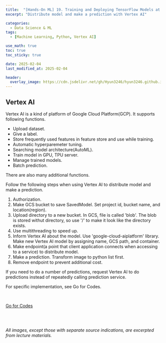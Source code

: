 ```yaml
---
title:  "[Hands-On ML] 19. Training and Deploying TensorFlow Models at Scale - 2"
excerpt: "Distribute model and make a prediction with Vertex AI"

categories:
  - Data Science & ML
tags:
  - [Machine Learning, Python, Vertex AI]

use_math: true
toc: true
toc_sticky: true

date: 2025-02-04
last_modified_at: 2025-02-04

header:
  overlay_image: https://cdn.jsdelivr.net/gh/Hyun3246/hyun3246.github.io@master/image/overlay image/Hands-on ML.png
---
```

## Vertex AI
Vertex AI is a kind of platform of Google Cloud Platform(GCP). It supports following functions.

- Upload dataset.
- Give a label.
- Store frequently used features in feature store and use while training.
- Automatic hyperparemeter tuning.
- Searching model architecture(AutoML).
- Train model in GPU, TPU server.
- Manage trained models.
- Batch prediction.

There are also many additional functions.

Follow the following steps when using Vertex AI to distribute model and make a prediction.

1. Authorization.
2. Make GCS bucket to save SavedModel. Set project id, bucket name, and location(region).
3. Upload directory to a new bucket. In GCS, file is called 'blob'. The blob is stored withut directory, so use '/' to make it look like the directory exists.
4. Use multithreading to speed up.
5. Inform Vertex AI about the model. Use 'google-cloud-aiplatform' library. Make new Vertex AI model by assigning name, GCS path, and container.
6. Make endpoint(a point that client application connects when accessing to a service) to distribute model.
7. Make a prediction. Transform image to python list first.
8. Remove endpoint to prevent additional cost.

If you need to do a number of predictions, request Vertex AI to do predictions instead of repeatedly calling prediction service.


For specific implementation, see Go for Codes.

<br/>

[Go for Codes](https://github.com/Hyun3246/Warehouse/blob/bb5c2598c85d466bfb0bf9837533c1ddacb1ae91/Hands-On%20ML/Chapter_19_Training_and_Deploying_TensorFlow_Models_at_Scale.ipynb)


<br/>
<br/>

*All images, except those with separate source indications, are excerpted from lecture materials.*
